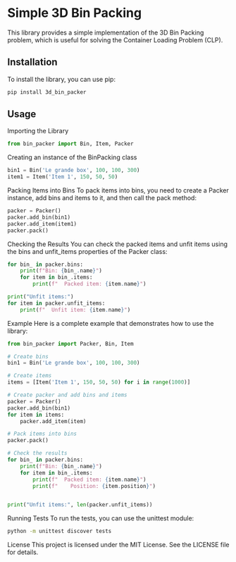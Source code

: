# Simple 3D Bin Packing

This library provides a simple implementation of the 3D Bin Packing problem, which is useful for solving the Container Loading Problem (CLP).

## Installation

To install the library, you can use pip:

```sh
pip install 3d_bin_packer
```
## Usage
Importing the Library
```python
from bin_packer import Bin, Item, Packer
```
Creating an instance of the BinPacking class
```python
bin1 = Bin('Le grande box', 100, 100, 300)
item1 = Item('Item 1', 150, 50, 50)
```
Packing Items into Bins
To pack items into bins, you need to create a Packer instance, add bins and items to it, and then call the pack method:

```python
packer = Packer()
packer.add_bin(bin1)
packer.add_item(item1)
packer.pack()
```
Checking the Results
You can check the packed items and unfit items using the bins and unfit_items properties of the Packer class:

```python
for bin_ in packer.bins:
    print(f"Bin: {bin_.name}")
    for item in bin_.items:
        print(f"  Packed item: {item.name}")

print("Unfit items:")
for item in packer.unfit_items:
    print(f"  Unfit item: {item.name}")
```

Example
Here is a complete example that demonstrates how to use the library:

```python
from bin_packer import Packer, Bin, Item

# Create bins
bin1 = Bin('Le grande box', 100, 100, 300)

# Create items
items = [Item('Item 1', 150, 50, 50) for i in range(1000)]

# Create packer and add bins and items
packer = Packer()
packer.add_bin(bin1)
for item in items:
    packer.add_item(item)

# Pack items into bins
packer.pack()

# Check the results
for bin_ in packer.bins:
    print(f"Bin: {bin_.name}")
    for item in bin_.items:
        print(f"  Packed item: {item.name}")
        print(f"    Position: {item.position}")


print("Unfit items:", len(packer.unfit_items))
```
Running Tests
To run the tests, you can use the unittest module:

```sh
python -m unittest discover tests
```
License
This project is licensed under the MIT License. See the LICENSE file for details.
